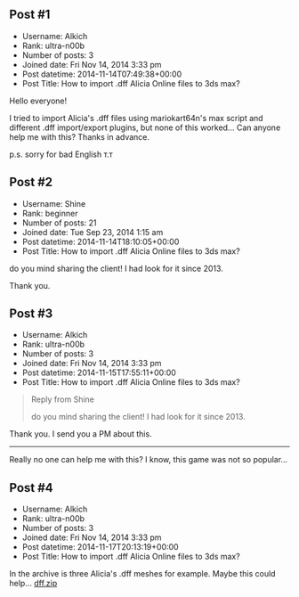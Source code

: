 ## Post #1
- Username: Alkich
- Rank: ultra-n00b
- Number of posts: 3
- Joined date: Fri Nov 14, 2014 3:33 pm
- Post datetime: 2014-11-14T07:49:38+00:00
- Post Title: How to import .dff Alicia Online files to 3ds max?

Hello everyone!

I tried to import Alicia's .dff files using mariokart64n's max script and different .dff import/export plugins, but none of this worked...
Can anyone help me with this? Thanks in advance.

p.s. sorry for bad English т.т
## Post #2
- Username: Shine
- Rank: beginner
- Number of posts: 21
- Joined date: Tue Sep 23, 2014 1:15 am
- Post datetime: 2014-11-14T18:10:05+00:00
- Post Title: How to import .dff Alicia Online files to 3ds max?

do you mind sharing the client!
I had look for it since 2013.

Thank you.
## Post #3
- Username: Alkich
- Rank: ultra-n00b
- Number of posts: 3
- Joined date: Fri Nov 14, 2014 3:33 pm
- Post datetime: 2014-11-15T17:55:11+00:00
- Post Title: How to import .dff Alicia Online files to 3ds max?

> Reply from Shine
>
> do you mind sharing the client!
I had look for it since 2013.

Thank you.
I send you a PM about this.
______

Really no one can help me with this? I know, this game was not so popular...
## Post #4
- Username: Alkich
- Rank: ultra-n00b
- Number of posts: 3
- Joined date: Fri Nov 14, 2014 3:33 pm
- Post datetime: 2014-11-17T20:13:19+00:00
- Post Title: How to import .dff Alicia Online files to 3ds max?

In the archive is three Alicia's .dff meshes for example. Maybe this could help...
[dff.zip](https://xentaxbackup.github.io/file/8089_dff.zip)
